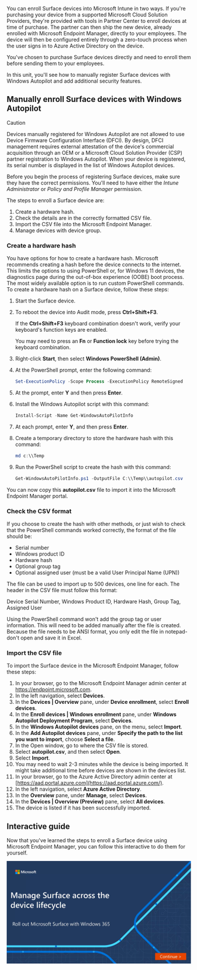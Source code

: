 You can enroll Surface devices into Microsoft Intune in two ways. If you're purchasing your device from a supported Microsoft Cloud Solution Providers, they're provided with tools in Partner Center to enroll devices at time of purchase. The partner can then ship the new device, already enrolled with Microsoft Endpoint Manager, directly to your employees. The device will then be configured entirely through a zero-touch process when the user signs in to Azure Active Directory on the device.

You've chosen to purchase Surface devices directly and need to enroll them before sending them to your employees.

In this unit, you'll see how to manually register Surface devices with Windows Autopilot and add additional security features.

## Manually enroll Surface devices with Windows Autopilot

> [!CAUTION]
> Devices manually registered for Windows Autopilot are not allowed to use Device Firmware Configuration Interface (DFCI). By design, DFCI management requires external attestation of the device's commercial acquisition through an OEM or a Microsoft Cloud Solution Provider (CSP) partner registration to Windows Autopilot. When your device is registered, its serial number is displayed in the list of Windows Autopilot devices.

Before you begin the process of registering Surface devices, make sure they have the correct permissions. You'll need to have either the *Intune Administrator* or *Policy and Profile Manager* permission.

The steps to enroll a Surface device are:

1. Create a hardware hash.
1. Check the details are in the correctly formatted CSV file.
1. Import the CSV file into the Microsoft Endpoint Manager.
1. Manage devices with device group.

### Create a hardware hash

You have options for how to create a hardware hash. Microsoft recommends creating a hash before the device connects to the internet. This limits the options to using PowerShell or, for Windows 11 devices, the diagnostics page during the out-of-box experience (OOBE) boot process. The most widely available option is to run custom PowerShell commands. To create a hardware hash on a Surface device, follow these steps:

1. Start the Surface device.
1. To reboot the device into Audit mode, press **Ctrl+Shift+F3**.

    If the **Ctrl+Shift+F3** keyboard combination doesn't work, verify your keyboard's function keys are enabled.

    You may need to press an **Fn** or **Function lock** key before trying the keyboard combination.

1. Right-click **Start**, then select **Windows PowerShell (Admin)**.
1. At the PowerShell prompt, enter the following command:

    ```powershell
    Set-ExecutionPolicy -Scope Process -ExecutionPolicy RemoteSigned
    ```

1. At the prompt, enter **Y** and then press **Enter**.
1. Install the Windows Autopilot script with this command:

    ```powershell
    Install-Script -Name Get-WindowsAutoPilotInfo
    ```

1. At each prompt, enter **Y**, and then press **Enter**.
1. Create a temporary directory to store the hardware hash with this command:

    ```powershell
    md c:\\Temp
    ```

1. Run the PowerShell script to create the hash with this command:

    ```powershell
    Get-WindowsAutoPilotInfo.ps1 -OutputFile C:\\Temp\\autopilot.csv
    ```

You can now copy this **autopilot.csv** file to import it into the Microsoft Endpoint Manager portal.

### Check the CSV format

If you choose to create the hash with other methods, or just wish to check that the PowerShell commands worked correctly, the format of the file should be:

- Serial number
- Windows product ID
- Hardware hash
- Optional group tag
- Optional assigned user (must be a valid User Principal Name (UPN))

The file can be used to import up to 500 devices, one line for each. The header in the CSV file must follow this format:

Device Serial Number, Windows Product ID, Hardware Hash, Group Tag, Assigned User

Using the PowerShell command won't add the group tag or user information. This will need to be added manually after the file is created. Because the file needs to be ANSI format, you only edit the file in notepad-don't open and save it in Excel.

### Import the CSV file

To import the Surface device in the Microsoft Endpoint Manager, follow these steps:

1. In your browser, go to the Microsoft Endpoint Manager admin center at <https://endpoint.microsoft.com>.
1. In the left navigation, select **Devices**.
1. In the **Devices | Overview** pane, under **Device enrollment**, select **Enroll devices**.
1. In the **Enroll devices | Windows enrollment** pane, under **Windows Autopilot Deployment Program**, select **Devices**.
1. In the **Windows Autopilot devices** pane, on the menu, select **Import**.
1. In the **Add Autopilot devices** pane, under **Specify the path to the list you want to import**, choose **Select a file**.
1. In the Open window, go to where the CSV file is stored.
1. Select **autopilot.csv**, and then select **Open**.
1. Select **Import**.
1. You may need to wait 2-3 minutes while the device is being imported. It might take additional time before devices are shown in the devices list.
1. In your browser, go to the Azure Active Directory admin center at [https://aad.portal.azure.com](https://aad.portal.azure.com/).
1. In the left navigation, select **Azure Active Directory**.
1. In the **Overview** pane, under **Manage**, select **Devices**.
1. In the **Devices | Overview (Preview)** pane, select **All devices**.
1. The device is listed if it has been successfully imported.

## Interactive guide

Now that you've learned the steps to enroll a Surface device using Microsoft Endpoint Manager, you can follow this interactive to do them for yourself.

[![Interactive guide](../media/interactive-placeholder-image.png)](https://edxinteractivepage.blob.core.windows.net/edxpages/manage-surface-across-the-device-lifecycle/a18-lp01m02-roll-out-microsoft-surface-with-windows-365/index.html?azure-portal=true)
